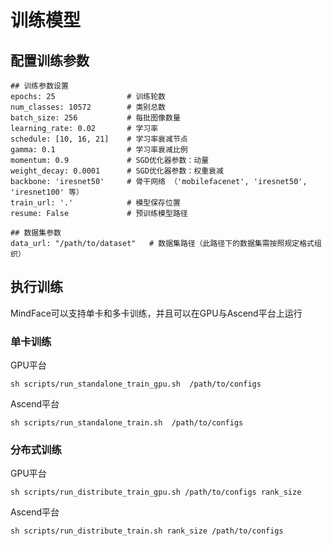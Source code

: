 # 训练模型

## 配置训练参数

```
## 训练参数设置
epochs: 25                # 训练轮数
num_classes: 10572        # 类别总数
batch_size: 256           # 每批图像数量
learning_rate: 0.02       # 学习率
schedule: [10, 16, 21]    # 学习率衰减节点
gamma: 0.1                # 学习率衰减比例
momentum: 0.9             # SGD优化器参数：动量
weight_decay: 0.0001      # SGD优化器参数：权重衰减
backbone: 'iresnet50'     # 骨干网络 （'mobilefacenet', 'iresnet50', 'iresnet100' 等）
train_url: '.'            # 模型保存位置
resume: False             # 预训练模型路径

## 数据集参数
data_url: "/path/to/dataset"   # 数据集路径（此路径下的数据集需按照规定格式组织）
```

## 执行训练

MindFace可以支持单卡和多卡训练，并且可以在GPU与Ascend平台上运行

### 单卡训练

GPU平台
```
sh scripts/run_standalone_train_gpu.sh  /path/to/configs
```
Ascend平台
```
sh scripts/run_standalone_train.sh  /path/to/configs
```

### 分布式训练

GPU平台
```
sh scripts/run_distribute_train_gpu.sh /path/to/configs rank_size
```
Ascend平台
```
sh scripts/run_distribute_train.sh rank_size /path/to/configs
```